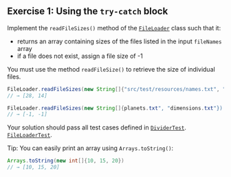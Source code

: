 ## Exercise 1: Using the `try-catch` block

Implement the `readFileSizes()` method of the [`FileLoader`](FileLoader.java) class such that it:

-  returns an array containing sizes of the files listed in the input `fileNames` array
-  if a file does not exist, assign a file size of -1

You must use the method `readFileSize()` to retrieve the size of individual files.

```java
FileLoader.readFileSizes(new String[]{"src/test/resources/names.txt", "src/test/resources/ages.txt"})
// → [28, 14]

FileLoader.readFileSizes(new String[]{planets.txt", "dimensions.txt"})
// → [-1, -1]
```

Your solution should pass all test cases defined in  [`DividerTest`](DividerTest.java). [`FileLoaderTest`](FileLoaderTest.java).

Tip: You can easily print an array using `Arrays.toString()`:

```java
Arrays.toString(new int[]{10, 15, 20})
// → [10, 15, 20]
``` 
